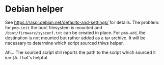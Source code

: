 # Debian helper

See <https://raspi.debian.net/defaults-and-settings/> for details.  The problem: for `pmb-init` the boot filesystem is mounted and `/boot/firmware/sysconf.txt` can be created in place. For `pmb-add`, the destination is not mounted but rather added as a tar archive. It will be necessary to determine which script sourced thiws helper.

Ah... The sourced script still reports the path to the script which sourced it iun `$0`. That's helpful.
